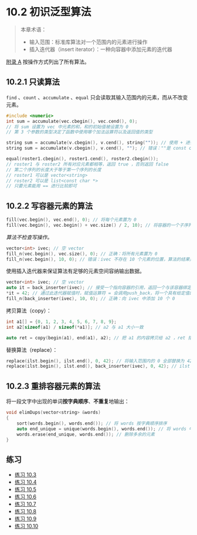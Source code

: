 # 10.2 初识泛型算法

> 本章术语：
>  
> * 输入范围：标准库算法对一个范围内的元素进行操作
> * 插入迭代器（insert iterator）：一种向容器中添加元素的迭代器

[附录 A](../../AppendixA_%E6%A0%87%E5%87%86%E5%BA%93/A.2_%E7%AE%97%E6%B3%95%E6%A6%82%E8%A7%88.md)
按操作方式列出了所有算法。

## 10.2.1 只读算法

`find` 、`count` 、`accumulate` 、`equal` 只会读取其输入范围内的元素，而从不改变元素。

```cpp
#include <numeric>
int sum = accumulate(vec.cbegin(), vec.cend(), 0);
// 将 sum 设置为 vec 中元素的和，和的初始值被设置为 0
// 第 3 个参数的类型决定了函数中使用哪个加法运算符以及返回值的类型

string sum = accumulate(v.cbegin(), v.cend(), string("")); // 使用 + 进行拼接
string sum = accumulate(v.cbegin(), v.cend(), ""); // 错误：""是 const char * ，没有 + 运算符
```

```cpp
equal(roster1.cbegin(), roster1.cend(), roster2.cbegin());
// roster1 与 roster2 所有对应元素都相等，返回 true ，否则返回 false
// 第二个序列的长度大于等于第一个序列的长度
// roster1 可以是 vector<string>
// roster2 可以是 list<const char *>
// 只要元素能用 == 进行比较即可
```

## 10.2.2 写容器元素的算法

```cpp
fill(vec.begin(), vec.end(), 0); // 将每个元素置为 0
fill(vec.begin(), vec.begin() + vec.size() / 2, 10); // 将容器的一个子序列设置为 10
```

*算法不检查写操作。*

```cpp
vector<int> ivec; // 空 vector
fill_n(vec.begin(), vec.size(), 0); // 正确：将所有元素置为 0
fill_n(vec.begin(), 10, 0); // 错误：ivec 不存在 10 个元素的位置，算法的结果是未定义的
```

使用插入迭代器来保证算法有足够的元素空间容纳输出数据。

```cpp
vector<int> ivec; // 空 vector
auto it = back_inserter(ivec); // 接受一个指向容器的引用，返回一个与该容器绑定的插入迭代器
*it = 42; // 通过此迭代器赋值时，赋值运算符 = 会调用push_back，将一个具有给定值的元素添加到容器中，即：ivec.push_back(42)
fill_n(back_inserter(ivec), 10, 0); // 正确：向 ivec 中添加 10 个 0
```

拷贝算法（copy）：

```cpp
int a1[] = {0, 1, 2, 3, 4, 5, 6, 7, 8, 9};
int a2[sizeof(a1) / sizeof(*a1)]; // a2 与 a1 大小一致

auto ret = copy(begin(a1), end(a1), a2); // 把 a1 的内容拷贝给 a2 ，ret 指向拷贝到 a2 的尾元素之后的位置
```

替换算法（replace）：

```cpp
replace(ilst.begin(), ilst.end(), 0, 42); // 将输入范围内的 0 全部替换为 42
replace(ilst.begin(), ilst.end(), back_inserter(ivec), 0, 42); // ilst 不变，将 ilst 中的 0 全部替换为 42 后的序列插入 ivec 的末尾
```

## 10.2.3 重排容器元素的算法

将一段文字中出现的单词**按字典顺序**、**不重复**地输出：

```cpp
void elimDups(vector<string> &words)
{
    sort(words.begin(), words.end()); // 将 words 按字典顺序排序
    auto end_unique = unique(words.begin(), words.end()); // 将 words 中不重复的单词放在容器前面，返回指向最后一个不重复元素之后的位置的迭代器（end_unique 及其之后的元素仍然存在，但是不知道具体的值是什么）
    words.erase(end_unique, words.end()); // 删除多余的元素
}
```

## 练习

* [练习 10.3](../src/quiz_10.3.cpp)
* [练习 10.4](../src/quiz_10.4.md)
* [练习 10.5](../src/quiz_10.5.md)
* [练习 10.6](../src/quiz_10.6.cpp)
* [练习 10.7](../src/quiz_10.7.md)
* [练习 10.8](../src/quiz_10.8.md)
* [练习 10.9](../src/quiz_10.9.cpp)
* [练习 10.10](../src/quiz_10.10.md)
